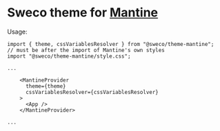 # Sweco theme for [Mantine](https://mantine.dev/)

Usage:

```tsx
import { theme, cssVariablesResolver } from "@sweco/theme-mantine";
// must be after the import of Mantine's own styles
import "@sweco/theme-mantine/style.css";

...

    <MantineProvider
      theme={theme}
      cssVariablesResolver={cssVariablesResolver}
    >
      <App />
    </MantineProvider>

...
```
